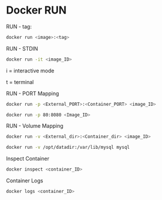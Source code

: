 # Docker RUN

RUN - tag:
```bash
docker run <image>:<tag>
```

RUN - STDIN
```bash
docker run -it <image_ID>
```
i = interactive mode

t = terminal


RUN - PORT Mapping
```bash
docker run -p <External_PORT>:<Container_PORT> <image_ID>

docker run -p 80:8080 <Image_ID>
```

RUN - Volume Mapping
```bash
docker run -v <External_dir>:<Container_dir> <image_ID>

docker run -v /opt/datadir:/var/lib/mysql mysql
```

Inspect Container
```bash
docker inspect <container_ID>
```

Container Logs
```bash
docker logs <container_ID>

```